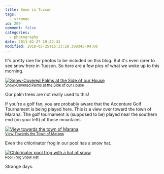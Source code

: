 ```yaml
---
title: Snow in Tucson
tags:
  - strange
id: 209
comment: false
categories:
  - photography
date: 2011-02-27 19:22:31
modified: 2018-03-25T15:33:28.309343-04:00
---
```


It's pretty rare for photos to be included on this blog. But it's even rarer to see snow here in Tucson. So here are a few pics of what we woke up to this morning.

[![Snow-Covered Palms at the Side of our House](/static/img/2011-02-27-Snow-Covered-Palms-at-Side-of-House.jpg "Snow-Covered-Palms-at-Side-of-House")<br><small>Snow-Covered Palms at the Side of our House</small>](/static/img/2011-02-27-Snow-Covered-Palms-at-Side-of-House.jpg)

Our palm trees are not really used to this!

If you're a golf fan, you are probably aware that the Accenture Golf Tournament is being played here. This is a view over toward the town of Marana. The golf tournament is (supposed to be) played near the southern end (on your left) of those mountains.

 [![View towards the town of Marana](/static/img/2011-02-27-View-Towards-Marana.jpg "View-Towards-Marana")<br><small>View Towards the Town of Marana</small>](/static/img/2011-02-27-View-Towards-Marana.jpg)

Even the chlorinator frog in our pool has a snow hat.

[![Chlorinator pool frog with a hat of snow](/static/img/2011-02-27-Pool-Frog-Snow-Hat.jpg "Pool-Frog-Snow-Hat")<br><small>Pool Frog Snow Hat</small>](/static/img/2011-02-27-Pool-Frog-Snow-Hat.jpg)

Strange days.